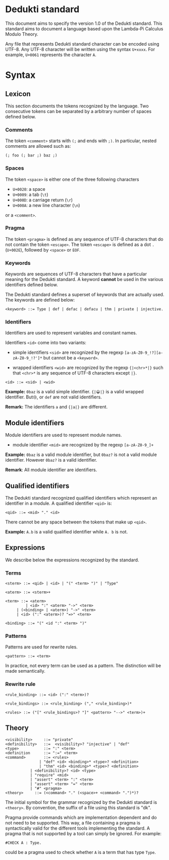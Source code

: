 # Dedukti standard

This document aims to specify the version 1.0 of the Dedukti
standard. This standard aims to document a language based upon the
Lambda-Pi Calculus Modulo Theory.

Any file that represents Dedukti standard character can be encoded
using UTF-8. Any UTF-8 character will be written using the syntax
`U+xxxx`. For example, `U+0061` represents the character `A`.

# Syntax

## Lexicon 

This section documents the tokens recognized by the language. Two
consecutive tokens can be separated by a arbitrary number of spaces
defined below.

### Comments

The token `<comment>` starts with `(;` and ends with `;)`. In
particular, nested comments are allowed such as:

```
(; foo (; bar ;) baz ;)
```

### Spaces

The token `<space>` is either one of the three following characters
- `U+0020`: a space
- `U+0009`: a tab (`\t`)
- `U+000D`: a carriage return (`\r`)
- `U+000A`: a new line character (`\n`)

or a `<comment>`.

### Pragma

The token `<pragma>` is defined as any sequence of UTF-8 characters
that do not contain the token `<escape>`. The token `<escape>` is
defined as a dot `.` (`U+002E`), followed by `<space>` or `EOF`.

### Keywords

Keywords are sequences of UTF-8 characters that have a particular
meaning for the Dedukti standard. A keyword **cannot** be used in the
various identifiers defined below.

The Dedukti standard defines a superset of keywords that are
actually used. The keywords are defined below:

```
<keyword> ::= Type | def | defac | defacu | thm | private | injective.
```

### Identifiers

Identifiers are used to represent variables and constant names.

Identifiers `<id>` come into two variants:

- simple identifiers `<sid>` are recognized by the regexp
  `[a-zA-Z0-9_!?][a-zA-Z0-9_!?']*` but cannot be a `<keyword>`.

- wrapped identifiers `<wid>` are recognized by the regexp
  `{|<chr>*|}` such that `<chr>*` is any sequence of UTF-8 characters
  except `|}`.

```
<id> ::= <sid> | <wid>
```

**Example:** `0baz` is a valid simple identifier. `{|😀|}` is a valid
  wrapped identifier. But`😢`, or `def` are not valid identifiers.

**Remark:** The identifiers `a` and `{|a|}` are different.

## Module identifiers

Module identifiers are used to represent module names.

- module identifier `<mid>` are recognized by the regexp `[a-zA-Z0-9_]+`

**Example:** `0baz` is a valid module identifier, but `0baz?` is not a
  valid module identifier. However `0baz?` is a valid identifier.

**Remark**: All module identifier are identifiers.

## Qualified identifiers

The Dedukti standard recognized qualified identifiers which represent
an identifier in a module. A qualified identifier `<qid>` is:

```
<qid> ::= <mid> "." <id>
```

There cannot be any space between the tokens that make up `<qid>`.

**Example:** `A.b` is a valid qualified identifier while `A. b` is
  not.

## Expressions

We describe below the expressions recognized by the standard.

### Terms

```
<sterm> ::= <qid> | <id> | "(" <term> ")" | "Type"

<aterm> ::= <sterm>+

<term> ::= <aterm> 
         | <id> ":" <aterm> "->" <term>
	 | (<binding> | <aterm>) "->" <term>
	 | <id> (":" <aterm>)? "=>" <term>

<binding> ::= "(" <id ":" <term> ")"
```

### Patterns

Patterns are used for rewrite rules.

```
<pattern> ::= <term>
```

In practice, not every term can be used as a pattern. The distinction
will be made semantically.

### Rewrite rule

```
<rule_binding> ::= <id> (":" <term>)?

<rule_bindings> ::= <rule_binding> ("," <rule_binding>)*

<rules> ::= ("[" <rule_bindings>? "]" <pattern> "-->" <term>)+ 
```

## Theory

```
<visibility>     ::= "private"
<definibility>   ::=  <visibility>? "injective" | "def"
<type>           ::= ":" <term>
<definition      ::= ":=" <term>
<command>        ::= <rules>
	           | "def" <id> <binding>* <type>? <definition> 
	           | "thm" <id> <binding>* <type>? <definition> 
		   | <definibility>? <id> <type> 
		   | "require" <mid>
		   | "assert" <term> ":" <term>
		   | "assert" <term> "=" <term>
		   | "#" <pragma>
<theory>	 ::= (<command> "." (<space>+ <command> ".")*)?
```

The initial symbol for the grammar recognized by the Dedukti standard
is `<theory>`. By convention, the suffix of a file using this standard
is "dk".

Pragma provide commands which are implementation dependent and do not
need to be supported. This way, a file containing a pragma is
syntactically valid for the different tools implementing the
standard. A pragma that is not supported by a tool can simply be
ignored. For example:

```
#CHECK A : Type.
```

could be a pragma used to check whether `A` is a term that has type
`Type`.

